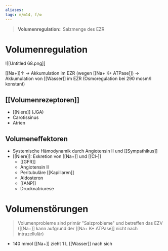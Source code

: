 ```yaml
---
aliases: 
tags: m/m14, f/⚙️
---
```


> **Volumenregulation**:: Salzmenge des EZR

# Volumenregulation

![[Untitled 68.png]]

[[Na+]]↑ → Akkumulation im EZR (wegen [[Na+ K+ ATPase]]) → Akkumulation von [[Wasser]] im EZR (Osmoregulation bei 290 mosm/l konstant)

## [[Volumenrezeptoren]]
- [[Niere]] (JGA)
- Carotissinus
- Atrien
## Volumeneffektoren
- Systemische Hämodynamik durch Angiotensin II und [[Sympathikus]]
- [[Niere]]: Exkretion von [[Na+]] und [[Cl-]]
	- [[GFR]]
	- Angiotensin II
	- Peritubuläre [[Kapillaren]]
	- Aldosteron
	- [[ANP]]
	- Drucknatriurese


# Volumenstörungen
> Volumenprobleme sind primär "Salzprobleme" und betreffen das EZV ([[Na+]] kann aufgrund der [[Na+ K+ ATPase]] nicht nach intrazellulär)

- 140 mmol [[Na+]] zieht 1 L [[Wasser]] nach sich

